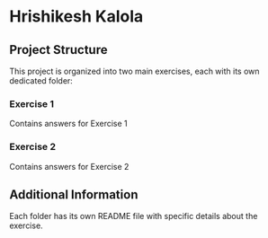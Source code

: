 # Hrishikesh Kalola

## Project Structure

This project is organized into two main exercises, each with its own dedicated folder:

### Exercise 1

Contains answers for Exercise 1

### Exercise 2

Contains answers for Exercise 2

## Additional Information

Each folder has its own README file with specific details about the exercise.
